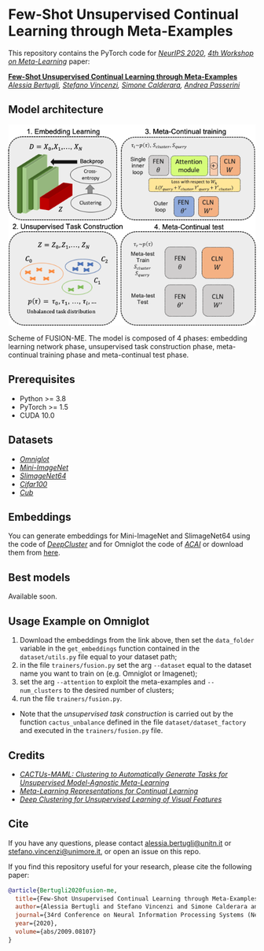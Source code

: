 # Few-Shot Unsupervised Continual Learning through Meta-Examples
This repository contains the PyTorch code for *<a href="https://nips.cc/Conferences/2020/">NeurIPS 2020</a>*, *<a href="https://meta-learn.github.io/2020/">4th Workshop on Meta-Learning</a>* paper:

**<a href="https://arxiv.org/abs/2009.08107">Few-Shot Unsupervised Continual Learning through Meta-Examples</a>**  
*<a href="https://aimagelab.ing.unimore.it/imagelab/person.asp?idpersona=110">Alessia Bertugli</a>,
<a href="https://aimagelab.ing.unimore.it/imagelab/person.asp?idpersona=111">Stefano Vincenzi</a>,
<a href="https://aimagelab.ing.unimore.it/imagelab/person.asp?idpersona=38">Simone Calderara</a>,
<a href="http://disi.unitn.it/~passerini/">Andrea Passerini</a>*  

## Model architecture
![FUSION-ME - overview](/images/model.png)

Scheme of FUSION-ME. The model is composed of 4 phases: embedding learning network phase, unsupervised task construction phase, meta-continual training phase and meta-continual test phase.
## Prerequisites
* Python >= 3.8
* PyTorch >= 1.5
* CUDA 10.0


## Datasets
* *<a href="https://github.com/brendenlake/omniglot">Omniglot</a>*
* *<a href="http://www.image-net.org">Mini-ImageNet</a>*
* *<a href="https://zenodo.org/record/3672132#.X2R9ay2w3pA">SlimageNet64</a>*
* *<a href="https://www.cs.toronto.edu/~kriz/cifar.html">Cifar100</a>*
* *<a href="http://www.vision.caltech.edu/visipedia/CUB-200.html">Cub</a>*

## Embeddings
You can generate embeddings for Mini-ImageNet and SlimageNet64 using the code of *<a href="https://github.com/facebookresearch/deepcluster">DeepCluster</a>*
and for Omniglot the code of *<a href="https://github.com/brain-research/acai">ACAI</a>* or download them from [here](https://drive.google.com/drive/folders/12sXdgg_Cahoki1ldrhI5jXnAOe3RrHhC?usp=sharing).

## Best models
Available soon.

## Usage Example on Omniglot
1. Download the embeddings from the link above, then set the ``data_folder`` variable in the ``get_embeddings`` function contained in the ``dataset/utils.py`` file equal to your dataset path;
1. in the file ``trainers/fusion.py`` set the arg ``--dataset`` equal to the dataset name you want to train on (e.g. Omniglot or Imagenet);
1. set the arg ``--attention`` to exploit the meta-examples and ``--num_clusters`` to the desired number of clusters;
1. run the file ``trainers/fusion.py``.
* Note that the _unsupervised task construction_ is carried out by the function ``cactus_unbalance`` defined in the file ``dataset/dataset_factory`` and executed in the ``trainers/fusion.py`` file.

## Credits
* *<a href="https://github.com/kylehkhsu/cactus-maml">CACTUs-MAML: Clustering to Automatically Generate Tasks for Unsupervised Model-Agnostic Meta-Learning</a>*
* *<a href="https://github.com/khurramjaved96/mrcl">Meta-Learning Representations for Continual Learning</a>*
* *<a href="https://github.com/facebookresearch/deepcluster">Deep Clustering for Unsupervised Learning of Visual Features</a>*


## Cite
If you have any questions,  please contact [alessia.bertugli@unitn.it](mailto:alessia.bertugli@unitn.it)  or [stefano.vincenzi@unimore.it](mailto:alessia.bertugli@unimore.it), or open an issue on this repo. 

If you find this repository useful for your research, please cite the following paper:
```bibtex
@article{Bertugli2020fusion-me,
  title={Few-Shot Unsupervised Continual Learning through Meta-Examples},
  author={Alessia Bertugli and Stefano Vincenzi and Simone Calderara and Andrea Passerini},
  journal={34rd Conference on Neural Information Processing Systems (NeurIPS 2020), 4th Workshop on Meta-Learning},
  year={2020},
  volume={abs/2009.08107}
}
```
